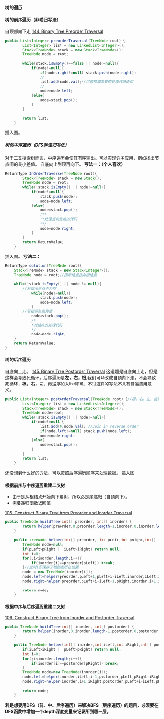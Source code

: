 #### 树的遍历
#### 树的前序遍历（非递归写法）
自顶部向下走
[144. Binary Tree Preorder Traversal](https://leetcode.com/problems/binary-tree-preorder-traversal/submissions/)
```java
public List<Integer> preorderTraversal(TreeNode root) {
        List<Integer> list = new LinkedList<Integer>();
        Stack<TreeNode> stack = new Stack<TreeNode>();
        TreeNode node = root;
        
        while(stack.isEmpty()==false || node!=null){
            if(node!=null){
                if(node.right!=null) stack.push(node.right);
                //
                list.add(node.val);//可替换成需要的处理代码语句
                //
                node=node.left;
            }else{
                node=stack.pop();
            }
        }
        
        return list;
    }
```
插入图。

##### 树的中序遍历（DFS非递归写法）
对于二叉搜索树而言，中序遍历会使其有序输出。可以实现许多应用，例如找出节点间的最小差值。
自底向上到顶再向下。
**写法一：（个人喜欢）**
```java
ReturnType InOrderTraverse(TreeNode root){
        Stack<TreeNode> stack = new Stack();
        TreeNode node = root;        
        while(!stack.isEmpty() || node!=null){
            if(node!=null){
                stack.push(node);
                node=node.left;
            }else{
                node=stack.pop();
                /**
                **处理当前结点的代码
                **/
                node=node.right;
            }
        }
        return ReturnValue;
    }
```
插入图。
**写法二：**
```java
ReturnType solution(TreeNode root){
	Stack<TreNode> stack = new Stack<Integer>();
	TreeNode node = root;//指示结点指向根结点
	
	while(!stack.isEmpty() || node != null){
		//若指示结点不为空
			while(node!=null){
				stack.push(node);
				node=node.left;
			}
		//若指示结点为空
			node=stack.pop();
			/*
			*对结点的处理代码
			*/
			node=node.right;
	}
	return ReturnValue;
}
```
#### 树的后序遍历
自底向上走。
[145. Binary Tree Postorder Traversal](https://leetcode.com/problems/binary-tree-postorder-traversal/)
这道题是自底向上走，但是这样会导致死循环。后序遍历是**左，右，根**,我们可以改成自顶向下走，不会导致死循环，**根，右，左**，再逆序加入list即可。不过这样的写法不具有普遍应用意义。
```java
public List<Integer> postorderTraversal(TreeNode root) {//根，右，左，自顶向下，加入list中逆序加入即可
        List<Integer> list = new LinkedList<Integer>();
        Stack<TreeNode> stack = new Stack<TreeNode>();
        TreeNode node=root;
        while(!stack.isEmpty() || node!=null){
            if(node!=null){
                list.add(0,node.val); //Join in reverse order
                if(node.left!=null) stack.push(node.left);
                node=node.right;
            }else{
                node=stack.pop(); 
            }
        }
        return list;
    }
```
还没想到什么好的方法，可以按照后序遍历顺序来处理数据。
插入图

#### 根据前序与中序遍历重建二叉树
* 由于是从根结点开始向下建树，所以必是尾递归（自顶向下）。
* 需要递归函数返回值

[105. Construct Binary Tree from Preorder and Inorder Traversal](https://leetcode.com/problems/construct-binary-tree-from-preorder-and-inorder-traversal/)
```java
public TreeNode buildTree(int[] preorder, int[] inorder) {
        return helper(preorder,0,preorder.length-1,inorder,0,inorder.length-1);
    }
    
    public TreeNode helper(int[] preorder, int pLeft,int pRight,int[] inorder,int iLeft,int iRight){//递归函数只完成一件事，找出根结点数据生成根结点并返回
        TreeNode node=null;
        if(pLeft>pRight || iLeft>iRight) return null;
        int i=0;
        for(;i<inorder.length;i++){
            if(inorder[i]==preorder[pLeft]) break;
        }//此时i即保存了根结点所在位置
        node = new TreeNode(inorder[i]);
        node.left=helper(preorder,pLeft+1,pLeft+i-iLeft,inorder,iLeft,i-1);
        node.right=helper(preorder,pLeft+i-iLeft+1,pRight,inorder,i+1,iRight);
        
        return node;
    }
```

#### 根据中序与后序遍历重建二叉树
[106. Construct Binary Tree from Inorder and Postorder Traversal](https://leetcode.com/problems/construct-binary-tree-from-inorder-and-postorder-traversal/submissions/)
```java
public TreeNode buildTree(int[] inorder, int[] postorder) {
        return helper(inorder,0,inorder.length-1,postorder,0,postorder.length-1);
    }
    
    public TreeNode helper(int[] inorder,int iLeft,int iRight,int[] postorder,int pLeft,int pRight){
        if(iLeft>iRight || pLeft>pRight) return null;
        int i=0;
        for(;i<inorder.length;i++){
            if(inorder[i]==postorder[pRight]) break;
        }
        TreeNode node=new TreeNode(inorder[i]);
        node.left=helper(inorder,iLeft,i-1,postorder,pLeft,pRight-iRight+i-1);
        node.right=helper(inorder,i+1,iRight,postorder,pLeft+i-iLeft,pRight-1);
        
        return node;
    }
```
**若是想要用DFS（前、中、后序遍历）来解决BFS（层序遍历）的题目，必须要在DFS函数中增加一个depth深度变量来记录所到哪一层。**